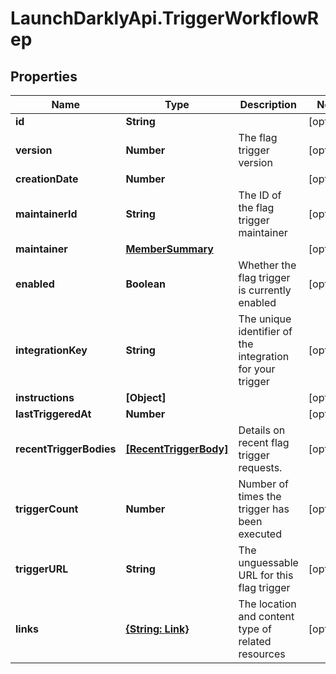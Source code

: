 # LaunchDarklyApi.TriggerWorkflowRep

## Properties

Name | Type | Description | Notes
------------ | ------------- | ------------- | -------------
**id** | **String** |  | [optional] 
**version** | **Number** | The flag trigger version | [optional] 
**creationDate** | **Number** |  | [optional] 
**maintainerId** | **String** | The ID of the flag trigger maintainer | [optional] 
**maintainer** | [**MemberSummary**](MemberSummary.md) |  | [optional] 
**enabled** | **Boolean** | Whether the flag trigger is currently enabled | [optional] 
**integrationKey** | **String** | The unique identifier of the integration for your trigger | [optional] 
**instructions** | **[Object]** |  | [optional] 
**lastTriggeredAt** | **Number** |  | [optional] 
**recentTriggerBodies** | [**[RecentTriggerBody]**](RecentTriggerBody.md) | Details on recent flag trigger requests. | [optional] 
**triggerCount** | **Number** | Number of times the trigger has been executed | [optional] 
**triggerURL** | **String** | The unguessable URL for this flag trigger | [optional] 
**links** | [**{String: Link}**](Link.md) | The location and content type of related resources | [optional] 



